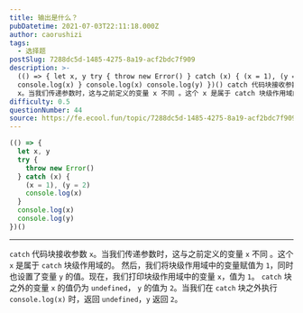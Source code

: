 ```yaml
---
title: 输出是什么？
pubDatetime: 2021-07-03T22:11:18.000Z
author: caorushizi
tags:
  - 选择题
postSlug: 7288dc5d-1485-4275-8a19-acf2bdc7f909
description: >-
  (() => { let x, y try { throw new Error() } catch (x) { (x = 1), (y = 2)
  console.log(x) } console.log(x) console.log(y) })() catch 代码块接收参数
  x。当我们传递参数时，这与之前定义的变量 x 不同 。这个 x 是属于 catch 块级作用域的。 然后，我们将块级作用域
difficulty: 0.5
questionNumber: 44
source: https://fe.ecool.fun/topic/7288dc5d-1485-4275-8a19-acf2bdc7f909
---
```


```javascript
(() => {
  let x, y
  try {
    throw new Error()
  } catch (x) {
    (x = 1), (y = 2)
    console.log(x)
  }
  console.log(x)
  console.log(y)
})()
```

---

`catch` 代码块接收参数 `x`。当我们传递参数时，这与之前定义的变量 `x` 不同 。这个 `x` 是属于 `catch` 块级作用域的。
然后，我们将块级作用域中的变量赋值为 `1`，同时也设置了变量 `y` 的值。现在，我们打印块级作用域中的变量 `x`，值为 `1`。
`catch` 块之外的变量 `x` 的值仍为 `undefined`， `y` 的值为 `2`。当我们在 `catch` 块之外执行 `console.log(x)` 时，返回 `undefined`，`y` 返回 `2`。
